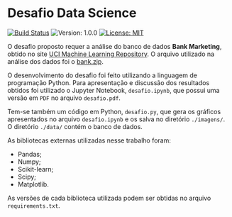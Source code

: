 # Desafio Data Science 

[![Build Status](https://travis-ci.org/felipecastrotc/desafio-data-science.svg?branch=master)](https://travis-ci.org/felipecastrotc/desafio-data-science) ![Version: 1.0.0](https://img.shields.io/badge/version-1.0.0-brightgreen.svg) [![License: MIT](https://img.shields.io/badge/license-MIT-blue.svg)](https://opensource.org/licenses/MIT)

O desafio proposto requer a análise do banco de dados **Bank Marketing**, obtido no site [UCI Machine Learning Repository](https://archive.ics.uci.edu/ml/datasets/bank+marketing). O arquivo utilizado na análise dos dados foi  o [bank.zip](https://archive.ics.uci.edu/ml/machine-learning-databases/00222/bank.zip).

O desenvolvimento do desafio foi feito utilizando a linguagem de programação Python. Para apresentação e discussão dos resultados obtidos foi utilizado o Jupyter Notebook, `desafio.ipynb`, que possui uma versão em `PDF` no arquivo `desafio.pdf`. 

Tem-se também um código em Python, `desafio.py`, que gera os gráficos apresentados no arquivo `desafio.ipynb` e os salva no diretório `./imagens/`. O diretório `./data/` contém o banco de dados.

As bibliotecas externas utilizadas nesse trabalho foram:

* Pandas;
* Numpy;
* Scikit-learn;
* Scipy;
* Matplotlib.

As versões de cada biblioteca utilizada podem ser obtidas no arquivo `requirements.txt`.